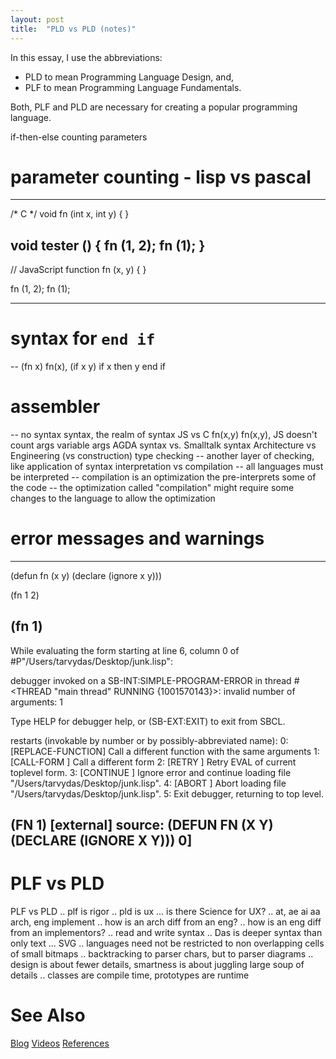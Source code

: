 ```yaml
---
layout: post
title:  "PLD vs PLD (notes)"
---
```


In this essay, I use the abbreviations:
- PLD to mean Programming Language Design, and,
- PLF to mean Programming Language Fundamentals.

Both, PLF and PLD are necessary for creating a popular programming language.

if-then-else
counting parameters
# parameter counting - lisp vs pascal 
---
/* C */
void fn (int x, int y) {
}

void tester () {
  fn (1, 2);
  fn (1);
}
---
// JavaScript
function fn (x, y) {
}

fn (1, 2);
fn (1);

---
# syntax for `end if`
-- (fn x) fn(x), (if x y) if x then y end if
# assembler
-- no syntax
syntax, the realm of syntax
JS vs C
fn(x,y) fn(x,y), JS doesn't count args
variable args
AGDA syntax vs. Smalltalk syntax
Architecture vs Engineering (vs construction)
type checking
-- another layer of checking, like application of syntax
interpretation vs compilation
-- all languages must be interpreted
-- compilation is an optimization the pre-interprets some of the code
-- the optimization called "compilation" might require some changes to the language to allow the optimization
# error messages and warnings
--------
(defun fn (x y)
  (declare (ignore x y)))

(fn 1 2)

(fn 1)
--------
While evaluating the form starting at line 6, column 0
  of #P"/Users/tarvydas/Desktop/junk.lisp":

debugger invoked on a SB-INT:SIMPLE-PROGRAM-ERROR in thread
#<THREAD "main thread" RUNNING {1001570143}>:
  invalid number of arguments: 1

Type HELP for debugger help, or (SB-EXT:EXIT) to exit from SBCL.

restarts (invokable by number or by possibly-abbreviated name):
  0: [REPLACE-FUNCTION] Call a different function with the same arguments
  1: [CALL-FORM       ] Call a different form
  2: [RETRY           ] Retry EVAL of current toplevel form.
  3: [CONTINUE        ] Ignore error and continue loading file "/Users/tarvydas/Desktop/junk.lisp".
  4: [ABORT           ] Abort loading file "/Users/tarvydas/Desktop/junk.lisp".
  5:                    Exit debugger, returning to top level.

(FN 1) [external]
   source: (DEFUN FN (X Y) (DECLARE (IGNORE X Y)))
0] 
--------

# PLF vs PLD
PLF vs PLD
.. plf is rigor
.. pld is ux
... is there Science for UX?
.. at, ae ai aa arch, eng implement
.. how is an arch diff from an eng?
.. how is an eng diff from an implementors?
.. read and write syntax
.. Das is deeper syntax than only text
... SVG
.. languages need not be restricted to non overlapping cells of small bitmaps
.. backtracking to parser chars, but to parser diagrams
.. design is about fewer details,  smartness is about juggling large soup of details 
.. classes are compile time, prototypes are runtime

# See Also

[Blog](https://guitarvydas.github.io)
[Videos](https://www.youtube.com/channel/UC2bdO9l84VWGlRdeNy5)
[References](https://guitarvydas.github.io/2021/01/14/References.html)

<script src="https://utteranc.es/client.js" 
        repo="guitarvydas/guitarvydas.github.io" 
        issue-term="pathname" 
        theme="github-light" 
        crossorigin="anonymous" 
        async> 
</script> 
